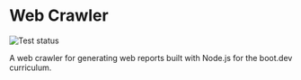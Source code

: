 # Web Crawler

![Test status](https://github.com/andrew-hayworth22/web-crawler/actions/workflows/node.js.yml/badge.svg)

A web crawler for generating web reports built with Node.js for the boot.dev curriculum.

